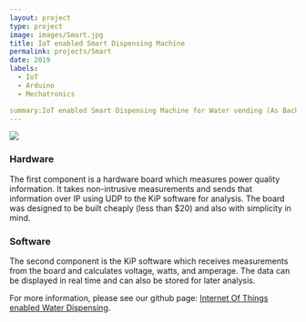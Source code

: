 ```yaml
---
layout: project
type: project
image: images/Smart.jpg
title: IoT enabled Smart Dispensing Machine
permalink: projects/Smart
date: 2019
labels:
  - IoT
  - Arduino
  - Mechatronics

summary:IoT enabled Smart Dispensing Machine for Water vending (As Bachelor's Project)
---
```



<img class="ui image" src="{{ site.baseurl }}/images/Smart.jpg">



### Hardware
The first component is a hardware board which measures power quality information. It takes non-intrusive measurements
and sends that information over IP using UDP to the KiP software for analysis. The board was designed to be built
cheaply (less than $20) and also with simplicity in mind.

### Software
The second component is the KiP software which receives measurements from the board and calculates voltage,
watts, and amperage. The data can be displayed in real time and can also be stored for later analysis.

For more information, please see our github page: <a href="https://github.com/Btech-project-2019/APFPOWVM">
<i class="large github icon "></i>Internet Of Things enabled Water Dispensing</a>.

